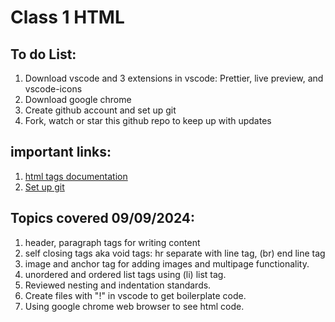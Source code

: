 # Class 1 HTML

## To do List:
1. Download vscode and 3 extensions in vscode: Prettier, live preview, and vscode-icons
2. Download google chrome
3. Create github account and set up git
4. Fork, watch or star this github repo to keep up with updates

## important links:
1.  [html tags documentation](https://developer.mozilla.org/en-US/docs/Web/HTML/Element)
2.  [Set up git](https://docs.github.com/en/get-started/getting-started-with-git/set-up-git)

## Topics covered 09/09/2024:
1. header, paragraph tags for writing content
2. self closing tags aka void tags: hr separate with line tag, (br) end line tag
3. image and anchor tag for adding images and multipage functionality.
4. unordered and ordered list tags using (li) list tag.
5. Reviewed nesting and indentation standards.
6. Create files with "!" in vscode to get boilerplate code. 
7. Using google chrome web browser to see html code.   
